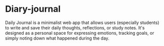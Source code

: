 # Diary-journal
Daily Journal is a minimalist web app that allows users (especially students) to write and save their daily thoughts, reflections, or study notes. It's designed as a personal space for expressing emotions, tracking goals, or simply noting down what happened during the day.
